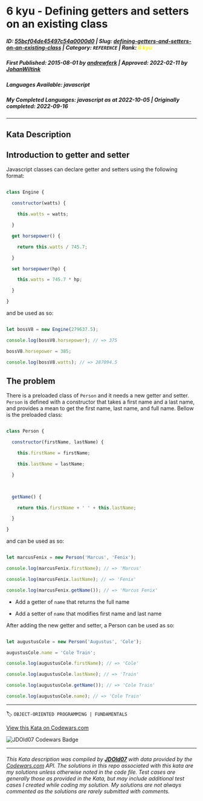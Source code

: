 # 6 kyu - Defining getters and setters on an existing class

##### **ID**: [55bcf04de45497c54a0000d0](https://www.codewars.com/kata/55bcf04de45497c54a0000d0) | **Slug**: [defining-getters-and-setters-on-an-existing-class](https://www.codewars.com/kata/55bcf04de45497c54a0000d0) | **Category**: `REFERENCE` | **Rank**: <span style="color:yellow">6 kyu</span>

##### **First Published**: 2015-08-01 ***by*** [andrewferk](https://www.codewars.com/users/andrewferk) | **Approved**: 2022-02-11 ***by*** [JohanWiltink](https://www.codewars.com/users/JohanWiltink)

##### **Languages Available**: javascript

##### **My Completed Languages**: javascript ***as at*** 2022-10-05 | **Originally completed**: 2022-09-16

---

## Kata Description


## Introduction to getter and setter



Javascript classes can declare getter and setters using the following format:



```javascript

class Engine {

  constructor(watts) {

    this.watts = watts;

  }

  get horsepower() {

    return this.watts / 745.7;

  }

  set horsepower(hp) {

    this.watts = 745.7 * hp;

  }

}

```



and be used as so:



```javascript

let bossV8 = new Engine(279637.5);

console.log(bossV8.horsepower); // => 375

bossV8.horsepower = 385;

console.log(bossV8.watts); // => 287094.5

```



## The problem



There is a preloaded class of `Person` and it needs a new getter and setter. `Person` is defined with a constructor that takes a first name and a last name, and provides a mean to get the first name, last name, and full name. Bellow is the preloaded class:



```javascript

class Person {

  constructor(firstName, lastName) {

    this.firstName = firstName;

    this.lastName = lastName;

  }

  

  getName() {

    return this.firstName + ' ' + this.lastName;

  }

}

```



and can be used as so:



```javascript

let marcusFenix = new Person('Marcus', 'Fenix');

console.log(marcusFenix.firstName); // => 'Marcus'

console.log(marcusFenix.lastName); // => 'Fenix'

console.log(marcusFenix.getName()); // => 'Marcus Fenix'

```



* Add a getter of `name` that returns the full name

* Add a setter of `name` that modifies first name and last name



After adding the new getter and setter, a Person can be used as so:



```javascript

let augustusCole = new Person('Augustus', 'Cole');

augustusCole.name = 'Cole Train';

console.log(augustusCole.firstName); // => 'Cole'

console.log(augustusCole.lastName); // => 'Train'

console.log(augustusCole.getName()); // => 'Cole Train'

console.log(augustusCole.name); // => 'Cole Train'

```

---


🏷 `OBJECT-ORIENTED PROGRAMMING | FUNDAMENTALS`


[View this Kata on Codewars.com](https://www.codewars.com/kata/55bcf04de45497c54a0000d0)

![](https://www.codewars.com/users/jdold07/badges/large "JDOld07 Codewars Badge")

---

###### *This Kata description was compiled by [**JDOld07**](https://tpstech.dev) with data provided by the [Codewars.com](https://www.codewars.com) API.  The solutions in this repo associated with this kata are my solutions unless otherwise noted in the code file.  Test cases are generally those as provided in the Kata, but may include additional test cases I created while coding my solution.  My solutions are not always commented as the solutions are rarely submitted with comments.*
